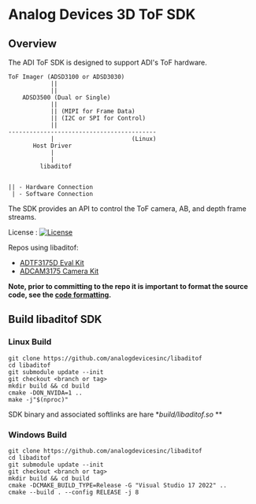 # Analog Devices 3D ToF SDK 

## Overview

The ADI ToF SDK is designed to support ADI's ToF hardware.

```
ToF Imager (ADSD3100 or ADSD3030)
            ||
            ||
    ADSD3500 (Dual or Single)
            ||
            || (MIPI for Frame Data)
            || (I2C or SPI for Control)
            ||
------------------------------------------
            |                      (Linux) 
       Host Driver
            |
            |
         libaditof


|| - Hardware Connection
 | - Software Connection
```

The SDK provides an API to control the ToF camera, AB, and depth frame streams.

License : [![License](https://img.shields.io/badge/license-MIT-blue.svg)](LICENSE)

Repos using libaditof:

* [ADTF3175D Eval Kit](https://github.com/analogdevicesinc/ToF)
* [ADCAM3175 Camera Kit](https://github.com/analogdevicesinc/ADCAM)

**Note, prior to committing to the repo it is important to format the source code, see the [code formatting](./doc/code-formatting.md).**

## Build libaditof SDK

### Linux Build

```
git clone https://github.com/analogdevicesinc/libaditof
cd libaditof
git submodule update --init
git checkout <branch or tag>
mkdir build && cd build
cmake -DON_NVIDA=1 ..
make -j"$(nproc)"
```

SDK binary and associated softlinks are hare **build/libaditof.so* **

### Windows Build

```
git clone https://github.com/analogdevicesinc/libaditof
cd libaditof
git submodule update --init
git checkout <branch or tag>
mkdir build && cd build
cmake -DCMAKE_BUILD_TYPE=Release -G "Visual Studio 17 2022" ..
cmake --build . --config RELEASE -j 8
```
